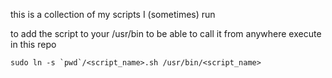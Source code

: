 
this is a collection of my scripts I (sometimes) run


to add the script to your /usr/bin to be able to call it from anywhere execute in this repo 
```
sudo ln -s `pwd`/<script_name>.sh /usr/bin/<script_name>
```
